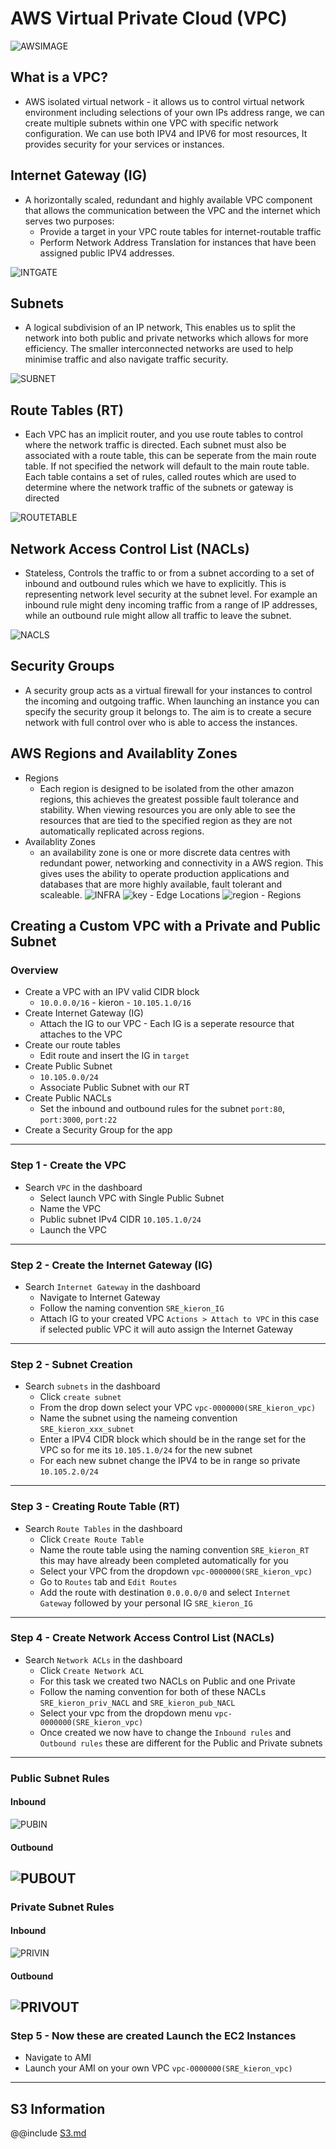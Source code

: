 # AWS Virtual Private Cloud (VPC)
![AWSIMAGE](AWS_deployment_networking_security.png)
## What is a VPC?
- AWS isolated virtual network - it allows us to control virtual network environment including selections of your own IPs address range, we can create multiple subnets within one VPC with specific network configuration. We can use both IPV4 and IPV6 for most resources, It provides security for your services or instances.

## Internet Gateway (IG)
- A horizontally scaled, redundant and highly available VPC component that allows the communication between the VPC and the internet which serves two purposes:
  - Provide a target in your VPC route tables for internet-routable traffic
  - Perform Network Address Translation for instances that have been assigned public IPV4 addresses.

![INTGATE](sch-General-InternetGateways.png)

## Subnets
- A logical subdivision of an IP network, This enables us to split the network into both public and private networks which allows for more efficiency. The smaller interconnected networks are used to help minimise traffic and also navigate traffic security.

![SUBNET](vpc-configuration-new.png)

## Route Tables (RT)
- Each VPC has an implicit router, and you use route tables to control where the network traffic is directed. Each subnet must also be associated with a route table, this can be seperate from the main route table. If not specified the network will default to the main route table. Each table contains a set of rules, called routes which are used to determine where the network traffic of the subnets or gateway is directed

![ROUTETABLE](TBSja.png)
## Network Access Control List (NACLs)
- Stateless, Controls the traffic to or from a subnet according to a set of inbound and outbound rules which we have to explicitly. This is representing network level security at the subnet level. For example an inbound rule might deny incoming traffic from a range of IP addresses, while an outbound rule might allow all traffic to leave the subnet.

![NACLS](nacl-example-diagram.png)
## Security Groups
- A security group acts as a virtual firewall for your instances to control the incoming and outgoing traffic. When launching an instance you can specify the security group it belongs to. The aim is to create a secure network with full control over who is able to access the instances.

## AWS Regions and Availablity Zones
- Regions
    - Each region is designed to be isolated from the other amazon regions, this achieves the greatest possible fault tolerance and stability. When viewing resources you are only able to see the resources that are tied to the specified region as they are not automatically replicated across regions.
- Availablity Zones
    - an availability zone is one or more discrete data centres with redundant power, networking and connectivity in a AWS region. This gives uses the ability to operate production applications and databases that are more highly available, fault tolerant and scaleable.
![INFRA](europe.png)
![key](mapkey.png) - Edge Locations
![region](region.png) - Regions

## Creating a Custom VPC with a Private and Public Subnet
### Overview
- Create a VPC with an IPV valid CIDR block
  - `10.0.0.0/16` - kieron - `10.105.1.0/16`
- Create Internet Gateway (IG)
  - Attach the IG to our VPC - Each IG is a seperate resource that attaches to the VPC
- Create our route tables
  - Edit route and insert the IG in `target`
- Create Public Subnet
  - `10.105.0.0/24`
  - Associate Public Subnet with our RT
- Create Public NACLs
  - Set the inbound and outbound rules for the subnet `port:80`, `port:3000`, `port:22` 
- Create a Security Group for the app
----
### Step 1 - Create the VPC
- Search `VPC` in the dashboard
	- Select launch VPC with Single Public Subnet
	- Name the VPC
	- Public subnet IPv4 CIDR `10.105.1.0/24`
	- Launch the VPC
----
### Step 2 - Create the Internet Gateway (IG)
- Search `Internet Gateway` in the dashboard
	- Navigate to Internet Gateway 
	- Follow the naming convention `SRE_kieron_IG`
	- Attach IG to your created VPC `Actions > Attach to VPC` in this case if selected public VPC it will auto assign the Internet Gateway
----
### Step 2 - Subnet Creation
- Search `subnets` in the dashboard
	- Click `create subnet`
	- From the drop down select your VPC `vpc-0000000(SRE_kieron_vpc)`
	- Name the subnet using the nameing convention `SRE_kieron_xxx_subnet`
	- Enter a IPV4 CIDR block which should be in the range set for the VPC so for me its `10.105.1.0/24` for the new subnet
	- For each new subnet change the IPV4 to be in range so private `10.105.2.0/24`
----
### Step 3 - Creating Route Table (RT)
- Search `Route Tables` in the dashboard
	- Click `Create Route Table`
	- Name the route table using the naming convention `SRE_kieron_RT` this may have already been completed automatically for you
	- Select your VPC from the dropdown `vpc-0000000(SRE_kieron_vpc)`
	- Go to `Routes` tab and `Edit Routes`
	- Add the route with destination `0.0.0.0/0` and select `Internet Gateway` followed by your personal IG `SRE_kieron_IG`
----
### Step 4 - Create Network Access Control List (NACLs)
- Search `Network ACLs` in the dashboard
	- Click `Create Network ACL`
	- For this task we created two NACLs on Public and one Private
	- Follow the naming convention for both of these NACLs `SRE_kieron_priv_NACL` and `SRE_kieron_pub_NACL`
	- Select your vpc from the dropdown menu `vpc-0000000(SRE_kieron_vpc)`
	- Once created we now have to change the `Inbound rules` and `Outbound rules` these are different for the Public and Private subnets 
----
### Public Subnet Rules
#### Inbound
![PUBIN](pubnaclin.png)

#### Outbound
![PUBOUT](pubnaclout.png)
----
### Private Subnet Rules
#### Inbound
![PRIVIN](privnaclin.png)

#### Outbound
![PRIVOUT](privnaclout.png)
----

### Step 5 - Now these are created Launch the EC2 Instances
- Navigate to AMI
- Launch your AMI on your own VPC `vpc-0000000(SRE_kieron_vpc)`
----
## S3 Information
@@include [S3.md](includes/S3.md)
